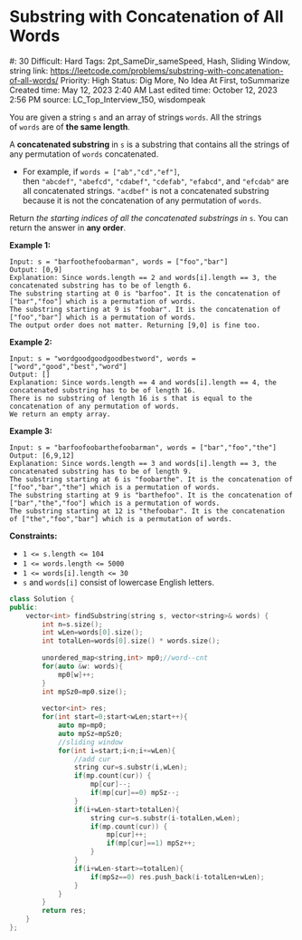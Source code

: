 # Substring with Concatenation of All Words

#: 30
Difficult: Hard
Tags: 2pt_SameDir_sameSpeed, Hash, Sliding Window, string
link: https://leetcode.com/problems/substring-with-concatenation-of-all-words/
Priority: High
Status: Dig More, No Idea At First, toSummarize
Created time: May 12, 2023 2:40 AM
Last edited time: October 12, 2023 2:56 PM
source: LC_Top_Interview_150, wisdompeak

You are given a string `s` and an array of strings `words`. All the strings of `words` are of **the same length**.

A **concatenated substring** in `s` is a substring that contains all the strings of any permutation of `words` concatenated.

- For example, if `words = ["ab","cd","ef"]`, then `"abcdef"`, `"abefcd"`, `"cdabef"`, `"cdefab"`, `"efabcd"`, and `"efcdab"` are all concatenated strings. `"acdbef"` is not a concatenated substring because it is not the concatenation of any permutation of `words`.

Return *the starting indices of all the concatenated substrings in* `s`. You can return the answer in **any order**.

**Example 1:**

```
Input: s = "barfoothefoobarman", words = ["foo","bar"]
Output: [0,9]
Explanation: Since words.length == 2 and words[i].length == 3, the concatenated substring has to be of length 6.
The substring starting at 0 is "barfoo". It is the concatenation of ["bar","foo"] which is a permutation of words.
The substring starting at 9 is "foobar". It is the concatenation of ["foo","bar"] which is a permutation of words.
The output order does not matter. Returning [9,0] is fine too.

```

**Example 2:**

```
Input: s = "wordgoodgoodgoodbestword", words = ["word","good","best","word"]
Output: []
Explanation: Since words.length == 4 and words[i].length == 4, the concatenated substring has to be of length 16.
There is no substring of length 16 is s that is equal to the concatenation of any permutation of words.
We return an empty array.

```

**Example 3:**

```
Input: s = "barfoofoobarthefoobarman", words = ["bar","foo","the"]
Output: [6,9,12]
Explanation: Since words.length == 3 and words[i].length == 3, the concatenated substring has to be of length 9.
The substring starting at 6 is "foobarthe". It is the concatenation of ["foo","bar","the"] which is a permutation of words.
The substring starting at 9 is "barthefoo". It is the concatenation of ["bar","the","foo"] which is a permutation of words.
The substring starting at 12 is "thefoobar". It is the concatenation of ["the","foo","bar"] which is a permutation of words.

```

**Constraints:**

- `1 <= s.length <= 104`
- `1 <= words.length <= 5000`
- `1 <= words[i].length <= 30`
- `s` and `words[i]` consist of lowercase English letters.

```cpp
class Solution {
public:
    vector<int> findSubstring(string s, vector<string>& words) {
        int n=s.size(); 
        int wLen=words[0].size();
        int totalLen=words[0].size() * words.size();
        
        unordered_map<string,int> mp0;//word--cnt
        for(auto &w: words){
            mp0[w]++;
        }
        int mpSz0=mp0.size();
         
        vector<int> res;
        for(int start=0;start<wLen;start++){
            auto mp=mp0;
            auto mpSz=mpSz0;
            //sliding window
            for(int i=start;i<n;i+=wLen){
                //add cur
                string cur=s.substr(i,wLen);
                if(mp.count(cur)) {
                    mp[cur]--;
                    if(mp[cur]==0) mpSz--;
                }
                if(i+wLen-start>totalLen){
                    string cur=s.substr(i-totalLen,wLen);
                    if(mp.count(cur)) {
                        mp[cur]++;
                        if(mp[cur]==1) mpSz++;
                    }
                }
                if(i+wLen-start>=totalLen){
                    if(mpSz==0) res.push_back(i-totalLen+wLen);
                }
            }
        }
        return res;
    }
};
```